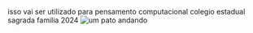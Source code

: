 isso vai ser utilizado para pensamento computacional
colegio estadual sagrada familia 2024 
![um pato andando](https://media.tenor.com/XNYXr6rL2o8AAAAM/duck.gif)
